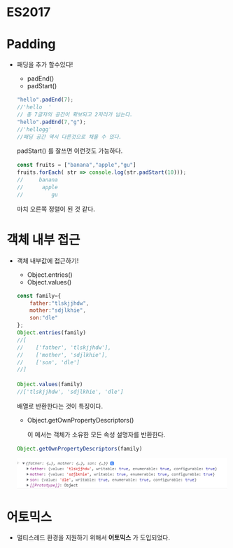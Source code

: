 # ES2017



# Padding

- 패딩을 추가 할수있다!

  - padEnd()
  - padStart()

  ```javascript
  "hello".padEnd(7);
  //'hello  '
  // 총 7글자의 공간이 확보되고 2자리가 남는다.
  "hello".padEnd(7,"g");
  //'hellogg'
  //패딩 공간 역시 다른것으로 채울 수 있다.
  ```

  padStart() 를 잘쓰면 이런것도 가능하다.

  ```javascript
  const fruits = ["banana","apple","gu"]
  fruits.forEach( str => console.log(str.padStart(10)));
  //     banana
  //      apple
  //         gu
  ```

  마치 오른쪽 정렬이 된 것 같다.



# 객체 내부 접근

- 객체 내부값에 접근하기!

  - Object.entries()
  - Object.values()

  ```javascript
  const family={
      father:"tlskjjhdw",
      mother:"sdjlkhie",
      son:"dle"
  };
  Object.entries(family)
  //[
  //	['father', 'tlskjjhdw'],
  //	['mother', 'sdjlkhie'],
  //	['son', 'dle']
  //]
  
  Object.values(family)
  //['tlskjjhdw', 'sdjlkhie', 'dle']
  ```

  배열로 반환한다는 것이 특징이다.

  - Object.getOwnPropertyDescriptors()

    이 메서는 객체가 소유한 모든 속성 설명자를 반환한다.

  ```javascript
  Object.getOwnPropertyDescriptors(family)
  ```

  ![image-20210911231143170](ES2017.assets/image-20210911231143170.png)



# 어토믹스

- 멀티스레드 환경을 지원하기 위해서 **어토믹스** 가 도입되었다.

  